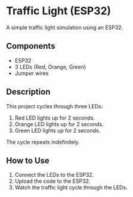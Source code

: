 # Traffic Light (ESP32)

A simple traffic light simulation using an ESP32.

## Components
- ESP32
- 3 LEDs (Red, Orange, Green)
- Jumper wires

## Description
This project cycles through three LEDs: 
1. Red LED lights up for 2 seconds.
2. Orange LED lights up for 2 seconds.
3. Green LED lights up for 2 seconds.

The cycle repeats indefinitely.

## How to Use
1. Connect the LEDs to the ESP32.
2. Upload the code to the ESP32.
3. Watch the traffic light cycle through the LEDs.
